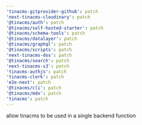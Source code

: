 ```yaml
---
'tinacms-gitprovider-github': patch
'next-tinacms-cloudinary': patch
'@tinacms/auth': patch
'@tinacms/self-hosted-starter': patch
'@tinacms/schema-tools': patch
'@tinacms/datalayer': patch
'@tinacms/graphql': patch
'@tinacms/scripts': patch
'next-tinacms-dos': patch
'@tinacms/search': patch
'next-tinacms-s3': patch
'tinacms-authjs': patch
'tinacms-clerk': patch
'e2e-next': patch
'@tinacms/cli': patch
'@tinacms/mdx': patch
'tinacms': patch
---
```


allow tinacms to be used in a single backend function
